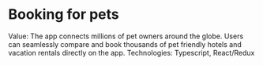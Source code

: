 # Booking for pets

Value: The app connects millions of pet owners around the globe. Users can seamlessly compare and book thousands of pet friendly hotels and vacation rentals directly on the app.
Technologies: Typescript, React/Redux